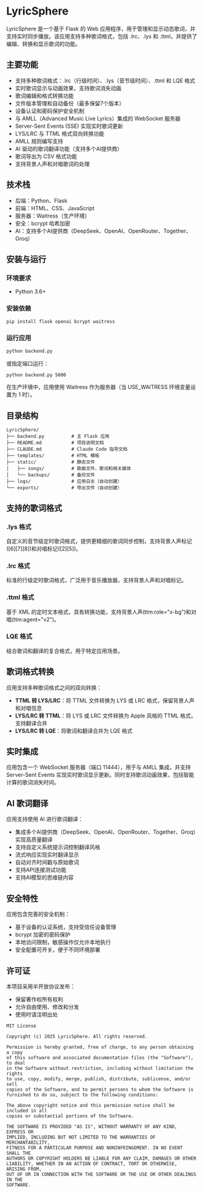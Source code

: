 # LyricSphere

LyricSphere 是一个基于 Flask 的 Web 应用程序，用于管理和显示动态歌词，并支持实时同步播放。该应用支持多种歌词格式，包括 .lrc、.lys 和 .ttml，并提供了编辑、转换和显示歌词的功能。

## 主要功能

- 支持多种歌词格式：.lrc（行级时间）、.lys（音节级时间）、.ttml 和 LQE 格式
- 实时歌词显示与动画效果，支持歌词消失动画
- 歌词编辑和格式转换功能
- 文件版本管理和自动备份（最多保留7个版本）
- 设备认证和密码保护安全机制
- 与 AMLL（Advanced Music Live Lyrics）集成的 WebSocket 服务器
- Server-Sent Events (SSE) 实现实时歌词更新
- LYS/LRC 与 TTML 格式双向转换功能
- AMLL 规则编写支持
- AI 驱动的歌词翻译功能（支持多个AI提供商）
- 歌词导出为 CSV 格式功能
- 支持背景人声和对唱歌词的处理

## 技术栈

- 后端：Python、Flask
- 前端：HTML、CSS、JavaScript
- 服务器：Waitress（生产环境）
- 安全：bcrypt 哈希加密
- AI：支持多个AI提供商（DeepSeek、OpenAI、OpenRouter、Together、Groq）

## 安装与运行

### 环境要求

- Python 3.6+

### 安装依赖

```bash
pip install flask openai bcrypt waitress
```

### 运行应用

```bash
python backend.py
```

或指定端口运行：

```bash
python backend.py 5000
```

在生产环境中，应用使用 Waitress 作为服务器（当 USE_WAITRESS 环境变量设置为 1 时）。

## 目录结构

```
LyricSphere/
├── backend.py          # 主 Flask 应用
├── README.md           # 项目说明文档
├── CLAUDE.md           # Claude Code 指导文档
├── templates/          # HTML 模板
├── static/             # 静态文件
│   ├── songs/          # 歌曲文件、歌词和相关媒体
│   └── backups/        # 备份文件
├── logs/               # 应用日志（自动创建）
└── exports/            # 导出文件（自动创建）
```

## 支持的歌词格式

### .lys 格式
自定义的音节级定时歌词格式，提供更精细的歌词同步控制，支持背景人声标记([6][7][8])和对唱标记([2][5])。

### .lrc 格式
标准的行级定时歌词格式，广泛用于音乐播放器，支持背景人声和对唱标记。

### .ttml 格式
基于 XML 的定时文本格式，具有转换功能，支持背景人声(ttm:role="x-bg")和对唱(ttm:agent="v2")。

### LQE 格式
结合歌词和翻译的复合格式，用于特定应用场景。

## 歌词格式转换

应用支持多种歌词格式之间的双向转换：
- **TTML 转 LYS/LRC**：将 TTML 文件转换为 LYS 或 LRC 格式，保留背景人声和对唱信息
- **LYS/LRC 转 TTML**：将 LYS 或 LRC 文件转换为 Apple 风格的 TTML 格式，支持翻译合并
- **LYS/LRC 转 LQE**：将歌词和翻译合并为 LQE 格式

## 实时集成

应用包含一个 WebSocket 服务器（端口 11444），用于与 AMLL 集成，并支持 Server-Sent Events 实现实时歌词显示更新。同时支持歌词动画效果，包括智能计算的歌词消失时间。

## AI 歌词翻译

应用支持使用 AI 进行歌词翻译：
- 集成多个AI提供商（DeepSeek、OpenAI、OpenRouter、Together、Groq）实现高质量翻译
- 支持自定义系统提示词控制翻译风格
- 流式响应实现实时翻译显示
- 自动对齐时间戳与原始歌词
- 支持API连接测试功能
- 支持AI模型的思维链内容

## 安全特性

应用包含完善的安全机制：
- 基于设备的认证系统，支持受信任设备管理
- bcrypt 加密的密码保护
- 本地访问限制，敏感操作仅允许本地执行
- 安全配置可开关，便于不同环境部署

## 许可证

本项目采用半开放协议发布：

- 保留著作权所有权利
- 允许自由使用、修改和分发
- 使用时请注明出处

```
MIT License

Copyright (c) 2025 LyricSphere. All rights reserved.

Permission is hereby granted, free of charge, to any person obtaining a copy
of this software and associated documentation files (the "Software"), to deal
in the Software without restriction, including without limitation the rights
to use, copy, modify, merge, publish, distribute, sublicense, and/or sell
copies of the Software, and to permit persons to whom the Software is
furnished to do so, subject to the following conditions:

The above copyright notice and this permission notice shall be included in all
copies or substantial portions of the Software.

THE SOFTWARE IS PROVIDED "AS IS", WITHOUT WARRANTY OF ANY KIND, EXPRESS OR
IMPLIED, INCLUDING BUT NOT LIMITED TO THE WARRANTIES OF MERCHANTABILITY,
FITNESS FOR A PARTICULAR PURPOSE AND NONINFRINGEMENT. IN NO EVENT SHALL THE
AUTHORS OR COPYRIGHT HOLDERS BE LIABLE FOR ANY CLAIM, DAMAGES OR OTHER
LIABILITY, WHETHER IN AN ACTION OF CONTRACT, TORT OR OTHERWISE, ARISING FROM,
OUT OF OR IN CONNECTION WITH THE SOFTWARE OR THE USE OR OTHER DEALINGS IN THE
SOFTWARE.
```